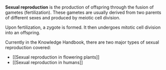 **Sexual reproduction** is the production of offspring through the fusion of gametes (fertilization). These gametes are usually derived from two parents of different sexes and produced by meiotic cell division.

Upon fertilization, a zygote is formed. It then undergoes mitotic cell division into an offspring.

Currently in the Knowledge Handbook, there are two major types of sexual reproduction covered:

- [[Sexual reproduction in flowering plants]]
- [[Sexual reproduction in humans]]
